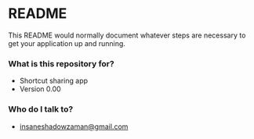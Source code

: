 # README #

This README would normally document whatever steps are necessary to get your application up and running.

### What is this repository for? ###

* Shortcut sharing app
* Version 0.00

### Who do I talk to? ###

* insaneshadowzaman@gmail.com